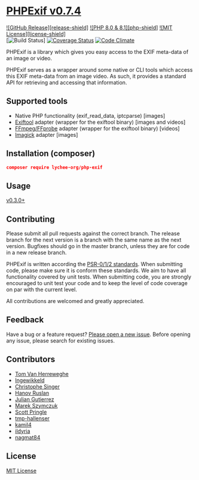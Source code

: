# [PHPExif v0.7.4](http://github.com/LycheeOrg/php-exif)

[![GitHub Release][release-shield]](https://github.com/LycheeOrg/php-exif/releases)
[![PHP 8.0 & 8.1][php-shield]](https://github.com/LycheeOrg/php-exif#installation-composer)
[![MIT License][license-shield]](https://github.com/LycheeOrg/php-exif/blob/master/LICENSE)
<br>
[![Build Status](https://github.com/LycheeOrg/php-exif/workflows/Tests/badge.svg)]
[![Coverage Status](https://codecov.io/gh/LycheeOrg/php-exif/branch/master/graph/badge.svg)](https://codecov.io/gh/LycheeOrg/php-exif)
[![Code Climate](https://api.codeclimate.com/v1/badges/f15042d535274f36c5a2/maintainability)](https://codeclimate.com/github/LycheeOrg/php-exif/maintainability)

PHPExif is a library which gives you easy access to the EXIF meta-data of an image or video.

PHPExif serves as a wrapper around some native or CLI tools which access this EXIF meta-data from an image video. As such, it provides a standard API for retrieving and accessing that information.

## Supported tools

* Native PHP functionality (exif_read_data, iptcparse) [images]
* [Exiftool](http://www.sno.phy.queensu.ca/~phil/exiftool) adapter (wrapper for the exiftool binary) [images and videos]
* [FFmpeg/FFprobe](https://ffmpeg.org) adapter (wrapper for the exiftool binary) [videos]
* [Imagick](https://www.php.net/manual/de/book.imagick.php) adapter [images]

## Installation (composer)

```json
composer require lychee-org/php-exif
```


## Usage

[v0.3.0+](Resources/doc/usage.md)

## Contributing

Please submit all pull requests against the correct branch. The release branch for the next version is a branch with the same name as the next version. Bugfixes should go in the master branch, unless they are for code in a new release branch.

PHPExif is written according the [PSR-0/1/2 standards](http://www.php-fig.org/). When submitting code, please make sure it is conform these standards.
We aim to have all functionality covered by unit tests. When submitting code, you are strongly encouraged to unit test your code and to keep the level of code coverage on par with the current level.

All contributions are welcomed and greatly appreciated.

## Feedback

Have a bug or a feature request? [Please open a new issue](https://github.com/LycheeOrg/php-exif/issues). Before opening any issue, please search for existing issues.

## Contributors

* [Tom Van Herreweghe](http://github.com/Miljar)
* [Ingewikkeld](https://github.com/Ingewikkeld)
* [Christophe Singer](https://github.com/wasinger)
* [Hanov Ruslan](https://github.com/hanovruslan)
* [Julian Gutierrez](https://github.com/juliangut)
* [Marek Szymczuk](https://github.com/bonzai)
* [Scott Pringle](https://github.com/Luciam91)
* [tmp-hallenser](https://github.com/tmp-hallenser)
* [kamil4](https://github.com/kamil4)
* [ildyria](https://github.com/ildyria)
* [nagmat84](https://github.com/nagmat84)

## License

[MIT License](http://github.com/LycheeOrg/php-exif/blob/master/LICENSE)
